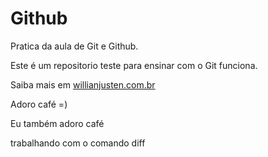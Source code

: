 # Github

Pratica da aula de Git e Github.

Este é um repositorio teste para ensinar com o Git funciona.

Saiba mais em [willianjusten.com.br](http://willianjusten.com.br)

Adoro café =)

Eu também adoro café



trabalhando com o comando diff


